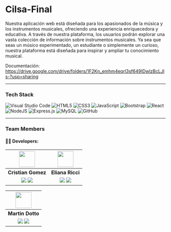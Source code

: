 # Cilsa-Final

Nuestra aplicación web está diseñada para los apasionados de la música y los instrumentos musicales, ofreciendo una experiencia enriquecedora y educativa. A través de nuestra plataforma, los usuarios podrán explorar una vasta colección de información sobre instrumentos musicales. Ya sea que seas un músico experimentado, un estudiante o simplemente un curioso, nuestra plataforma está diseñada para inspirar y ampliar tu conocimiento musical.

Documentación: https://drive.google.com/drive/folders/1F2Kn_emhm4eqrl3sf649IDwlzBcLJls-?usp=sharing

<hr/>

### Tech Stack

![Visual Studio Code](https://img.shields.io/badge/Visual_Studio_Code-22A7F2?style=for-the-badge&logo=Visual%20studio&logoColor=white)
![HTML5](https://img.shields.io/badge/HTML5-E34F26?style=for-the-badge&logo=html5&logoColor=white)
![CSS3](https://img.shields.io/badge/CSS3-1572B6?style=for-the-badge&logo=css3&logoColor=white)
![JavaScript](https://img.shields.io/badge/JavaScript-F7DF1E?style=for-the-badge&logo=javascript&logoColor=black)
![Bootstrap](https://img.shields.io/badge/Bootstrap-563D7C?style=for-the-badge&logo=bootstrap&logoColor=white)
![React](https://img.shields.io/badge/react-%2320232a.svg?style=flat&logo=react&logoColor=%2361DAFB) 
![NodeJS](https://img.shields.io/badge/node.js-6DA55F?style=flat&logo=node.js&logoColor=white)
![Express.js](https://img.shields.io/badge/express.js-%23404d59.svg?style=flat&logo=express&logoColor=%2361DAFB) 
![MySQL](https://img.shields.io/badge/mysql-%2300f.svg?style=flat&logo=mysql&logoColor=white)
![GitHub](https://img.shields.io/badge/GitHub-100000?style=for-the-badge&logo=github&logoColor=white)

<hr/>

### Team Members

#### 🧑‍💻 Developers:

| <img src="https://avatars.githubusercontent.com/u/134754887?s=400&u=33546e6f975dc6eaf1cf0fb83e1a7c7e3f889354&v=4" width=50>| <img src="https://avatars.githubusercontent.com/u/117772521?v=4" width=50> |
|:-:|:-:|
| **Cristian Gomez** | **Eliana Ricci**|
| <a href="https://github.com/Cristian-Maxi"><img src="https://img.shields.io/badge/github-%23121011.svg?&style=for-the-badge&logo=github&logoColor=white"/></a> <a href="https://www.linkedin.com/in/cristian-gomez-montenegro/"><img src="https://img.shields.io/badge/linkedin%20-%230077B5.svg?&style=for-the-badge&logo=linkedin&logoColor=white"/></a> | <a href="https://github.com/eliana-r-2022"><img src="https://img.shields.io/badge/github-%23121011.svg?&style=for-the-badge&logo=github&logoColor=white"/></a> <a href="https://www.linkedin.com/in/eliana-ricci-23996767"><img src="https://img.shields.io/badge/linkedin%20-%230077B5.svg?&style=for-the-badge&logo=linkedin&logoColor=white"/></a> 

| <img src="https://avatars.githubusercontent.com/u/123701234?v=4" width=50>|
|:-:|
| **Martin Dotto** |
| <a href="https://github.com/tinchila"><img src="https://img.shields.io/badge/github-%23121011.svg?&style=for-the-badge&logo=github&logoColor=white"/></a> <a href=""><img src="https://img.shields.io/badge/linkedin%20-%230077B5.svg?&style=for-the-badge&logo=linkedin&logoColor=white"/></a> |

